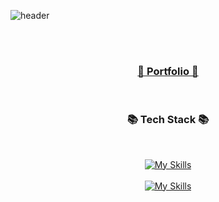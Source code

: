 ![header](https://capsule-render.vercel.app/api?type=waving&height=300&Hello&text=Brostone&fontSize=50&color=#00a000)
<div align="center">
<br/>
<br/>

<h3><a href="https://drive.google.com/file/d/1nkkwU4mMBbJDFSB9Tf8rTkSpjYLwfGr5/view?usp=sharing" target="_blank">📰 Portfolio 📰</a></h3>

<br/>

<h3 align="center">📚 Tech Stack 📚</h3>
<br/>

[![My Skills](https://skillicons.dev/icons?i=java,spring,mysql)](https://skillicons.dev)
<br/>
<br/>
[![My Skills](https://skillicons.dev/icons?i=aws,docker,jenkins,nginx)](https://skillicons.dev)

<br/>
<br/>
</div>
